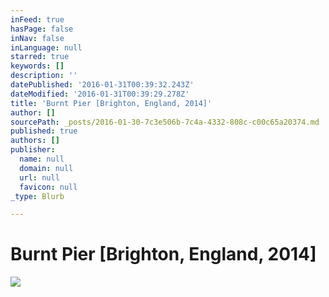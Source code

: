 ```yaml
---
inFeed: true
hasPage: false
inNav: false
inLanguage: null
starred: true
keywords: []
description: ''
datePublished: '2016-01-31T00:39:32.243Z'
dateModified: '2016-01-31T00:39:29.278Z'
title: 'Burnt Pier [Brighton, England, 2014]'
author: []
sourcePath: _posts/2016-01-30-7c3e506b-7c4a-4332-808c-c00c65a20374.md
published: true
authors: []
publisher:
  name: null
  domain: null
  url: null
  favicon: null
_type: Blurb

---
```

# Burnt Pier \[Brighton, England, 2014\]
![](https://the-grid-user-content.s3-us-west-2.amazonaws.com/370b63f5-cc47-4176-baef-c4e7e695f731.jpg)